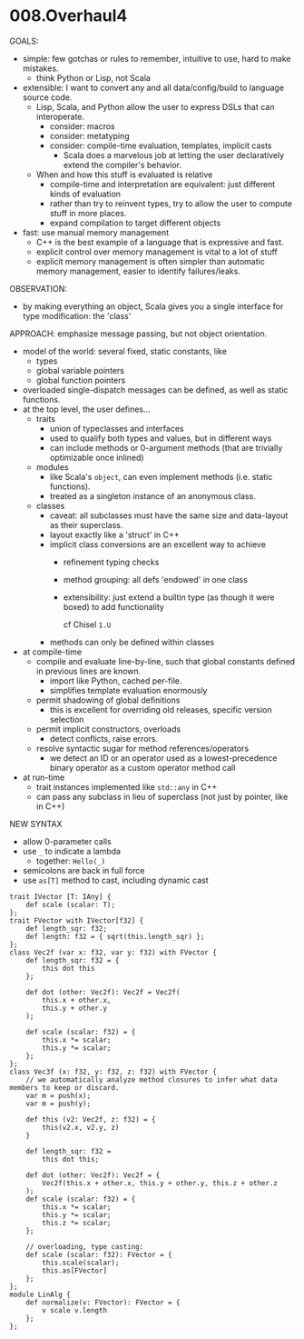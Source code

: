 # 008.Overhaul4

GOALS:
-   simple: few gotchas or rules to remember, intuitive to use, hard to make mistakes.
    -   think Python or Lisp, not Scala
-   extensible: I want to convert any and all data/config/build to language source code.
    -   Lisp, Scala, and Python allow the user to express DSLs that can interoperate.
        -   consider: macros
        -   consider: metatyping
        -   consider: compile-time evaluation, templates, implicit casts
            -   Scala does a marvelous job at letting the user declaratively extend the compiler's 
                behavior.
    -   When and how this stuff is evaluated is relative
        -   compile-time and interpretation are equivalent: just different kinds of evaluation
        -   rather than try to reinvent types, try to allow the user to compute stuff in more places.
        -   expand compilation to target different objects
-   fast: use manual memory management
    -   C++ is the best example of a language that is expressive and fast.
    -   explicit control over memory management is vital to a lot of stuff
    -   explicit memory management is often simpler than automatic memory management, easier to identify failures/leaks.

OBSERVATION:
-   by making everything an object, Scala gives you a single interface for type modification: the 'class'

APPROACH: emphasize message passing, but not object orientation.
-   model of the world: several fixed, static constants, like
    -   types
    -   global variable pointers
    -   global function pointers
-   overloaded single-dispatch messages can be defined, as well as static functions.
-   at the top level, the user defines...
    -   traits
        -   union of typeclasses and interfaces
        -   used to qualify both types and values, but in different ways
        -   can include methods or 0-argument methods (that are trivially optimizable once inlined)
    -   modules
        -   like Scala's `object`, can even implement methods (i.e. static functions).
        -   treated as a singleton instance of an anonymous class.
    -   classes
        -   caveat: all subclasses must have the same size and data-layout as their superclass.
        -   layout exactly like a 'struct' in C++
        -   implicit class conversions are an excellent way to achieve
            -   refinement typing checks
            -   method grouping: all defs 'endowed' in one class
            -   extensibility: just extend a builtin type (as though it were boxed) to add functionality

                cf Chisel `1.U`
        -   methods can only be defined within classes
-   at compile-time
    -   compile and evaluate line-by-line, such that global constants defined in previous lines are known.
        -   import like Python, cached per-file.
        -   simplifies template evaluation enormously
    -   permit shadowing of global definitions
        -   this is excellent for overriding old releases, specific version selection
    -   permit implicit constructors, overloads
        -   detect conflicts, raise errors.
    -   resolve syntactic sugar for method references/operators
        -   we detect an ID or an operator used as a lowest-precedence binary operator as a custom operator method call
-   at run-time
    -   trait instances implemented like `std::any` in C++
    -   can pass any subclass in lieu of superclass (not just by pointer, like in C++)

NEW SYNTAX
-   allow 0-parameter calls
-   use `_` to indicate a lambda
    -   together: `Hello(_)`
-   semicolons are back in full force
-   use `as[T]` method to cast, including dynamic cast

```
trait IVector [T: IAny] {
    def scale (scalar: T);
};
trait FVector with IVector[f32] {
    def length_sqr: f32;
    def length: f32 = { sqrt(this.length_sqr) };
};
class Vec2f (var x: f32, var y: f32) with FVector {
    def length_sqr: f32 = {
        this dot this
    };
    
    def dot (other: Vec2f): Vec2f = Vec2f(
        this.x + other.x,
        this.y + other.y
    );

    def scale (scalar: f32) = {
        this.x *= scalar;
        this.y *= scalar;
    };
};
class Vec3f (x: f32, y: f32, z: f32) with FVector {
    // we automatically analyze method closures to infer what data members to keep or discard.
    var m = push(x);
    var m = push(y);

    def this (v2: Vec2f, z: f32) = {
        this(v2.x, v2.y, z)
    }
    
    def length_sqr: f32 = 
        this dot this;

    def dot (other: Vec2f): Vec2f = {
        Vec2f(this.x + other.x, this.y + other.y, this.z + other.z
    );
    def scale (scalar: f32) = {
        this.x *= scalar;
        this.y *= scalar;
        this.z *= scalar;
    };

    // overloading, type casting:
    def scale (scalar: f32): FVector = {
        this.scale(scalar);
        this.as[FVector]
    };
};
module LinAlg {
    def normalize(v: FVector): FVector = {
        v scale v.length
    };
};
```
